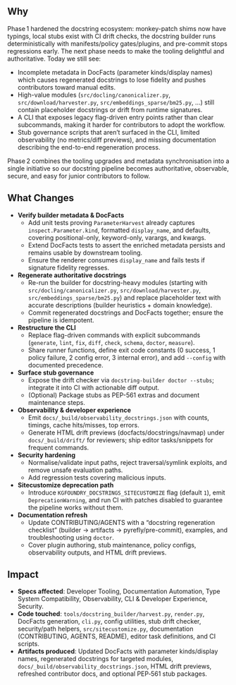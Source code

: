 ## Why
Phase 1 hardened the docstring ecosystem: monkey-patch shims now have typings, local stubs exist with CI drift checks, the docstring builder runs deterministically with manifests/policy gates/plugins, and pre-commit stops regressions early. The next phase needs to make the tooling delightful and authoritative. Today we still see:
- Incomplete metadata in DocFacts (parameter kinds/display names) which causes regenerated docstrings to lose fidelity and pushes contributors toward manual edits.
- High-value modules (`src/docling/canonicalizer.py`, `src/download/harvester.py`, `src/embeddings_sparse/bm25.py`, …) still contain placeholder docstrings or drift from runtime signatures.
- A CLI that exposes legacy flag-driven entry points rather than clear subcommands, making it harder for contributors to adopt the workflow.
- Stub governance scripts that aren’t surfaced in the CLI, limited observability (no metrics/diff previews), and missing documentation describing the end-to-end regeneration process.

Phase 2 combines the tooling upgrades and metadata synchronisation into a single initiative so our docstring pipeline becomes authoritative, observable, secure, and easy for junior contributors to follow.

## What Changes
- **Verify builder metadata & DocFacts**
  - Add unit tests proving `ParameterHarvest` already captures `inspect.Parameter.kind`, formatted `display_name`, and defaults, covering positional-only, keyword-only, varargs, and kwargs.
  - Extend DocFacts tests to assert the enriched metadata persists and remains usable by downstream tooling.
  - Ensure the renderer consumes `display_name` and fails tests if signature fidelity regresses.
- **Regenerate authoritative docstrings**
  - Re-run the builder for docstring-heavy modules (starting with `src/docling/canonicalizer.py`, `src/download/harvester.py`, `src/embeddings_sparse/bm25.py`) and replace placeholder text with accurate descriptions (builder heuristics + domain knowledge).
  - Commit regenerated docstrings and DocFacts together; ensure the pipeline is idempotent.
- **Restructure the CLI**
  - Replace flag-driven commands with explicit subcommands (`generate`, `lint`, `fix`, `diff`, `check`, `schema`, `doctor`, `measure`).
  - Share runner functions, define exit code constants (0 success, 1 policy failure, 2 config error, 3 internal error), and add `--config` with documented precedence.
- **Surface stub governance**
  - Expose the drift checker via `docstring-builder doctor --stubs`; integrate it into CI with actionable diff output.
  - (Optional) Package stubs as PEP-561 extras and document maintenance steps.
- **Observability & developer experience**
  - Emit `docs/_build/observability_docstrings.json` with counts, timings, cache hits/misses, top errors.
  - Generate HTML drift previews (docfacts/docstrings/navmap) under `docs/_build/drift/` for reviewers; ship editor tasks/snippets for frequent commands.
- **Security hardening**
  - Normalise/validate input paths, reject traversal/symlink exploits, and remove unsafe evaluation paths.
  - Add regression tests covering malicious inputs.
- **Sitecustomize deprecation path**
  - Introduce `KGFOUNDRY_DOCSTRINGS_SITECUSTOMIZE` flag (default `1`), emit `DeprecationWarning`, and run CI with patches disabled to guarantee the pipeline works without them.
- **Documentation refresh**
  - Update CONTRIBUTING/AGENTS with a “docstring regeneration checklist” (builder → artifacts → pyrefly/pre-commit), examples, and troubleshooting using `doctor`.
  - Cover plugin authoring, stub maintenance, policy configs, observability outputs, and HTML drift previews.

## Impact
- **Specs affected**: Developer Tooling, Documentation Automation, Type System Compatibility, Observability, CLI & Developer Experience, Security.
- **Code touched**: `tools/docstring_builder/harvest.py`, `render.py`, DocFacts generation, `cli.py`, config utilities, stub drift checker, security/path helpers, `src/sitecustomize.py`, documentation (CONTRIBUTING, AGENTS, README), editor task definitions, and CI scripts.
- **Artifacts produced**: Updated DocFacts with parameter kinds/display names, regenerated docstrings for targeted modules, `docs/_build/observability_docstrings.json`, HTML drift previews, refreshed contributor docs, and optional PEP‑561 stub packages.
